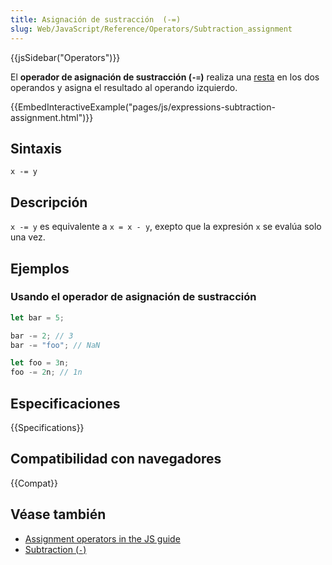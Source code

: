```yaml
---
title: Asignación de sustracción  (-=)
slug: Web/JavaScript/Reference/Operators/Subtraction_assignment
---
```


{{jsSidebar("Operators")}}

El **operador de asignación de sustracción (`-=`)** realiza una [resta](/es/docs/Web/JavaScript/Reference/Operators/Subtraction) en los dos operandos y asigna el resultado al operando izquierdo.

{{EmbedInteractiveExample("pages/js/expressions-subtraction-assignment.html")}}

## Sintaxis

```js-nolint
x -= y
```

## Descripción

`x -= y` es equivalente a `x = x - y`, exepto que la expresión `x` se evalúa solo una vez.

## Ejemplos

### Usando el operador de asignación de sustracción

```js
let bar = 5;

bar -= 2; // 3
bar -= "foo"; // NaN

let foo = 3n;
foo -= 2n; // 1n
```

## Especificaciones

{{Specifications}}

## Compatibilidad con navegadores

{{Compat}}

## Véase también

- [Assignment operators in the JS guide](/en-US/docs/Web/JavaScript/Guide/Expressions_and_operators#assignment_operators)
- [Subtraction (`-`)](/en-US/docs/Web/JavaScript/Reference/Operators/Subtraction)